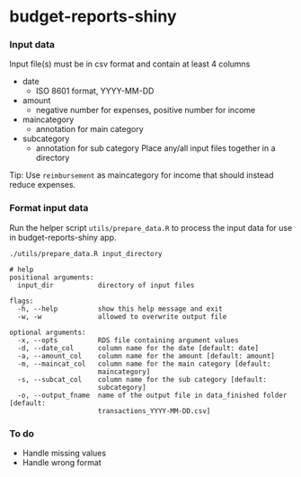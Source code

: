 # budget-reports-shiny

### Input data
Input file(s) must be in csv format and contain at least 4 columns
- date
	- ISO 8601 format, YYYY-MM-DD
- amount
	- negative number for expenses, positive number for income
- maincategory
	- annotation for main category
- subcategory
	- annotation for sub category
Place any/all input files together in a directory

Tip: Use `reimbursement` as maincategory for income that should instead reduce expenses.

### Format input data
Run the helper script `utils/prepare_data.R` to process the input data for use in budget-reports-shiny app.
```
./utils/prepare_data.R input_directory

# help
positional arguments:
  input_dir           directory of input files

flags:
  -h, --help          show this help message and exit
  -w, -w              allowed to overwrite output file

optional arguments:
  -x, --opts          RDS file containing argument values
  -d, --date_col      column name for the date [default: date]
  -a, --amount_col    column name for the amount [default: amount]
  -m, --maincat_col   column name for the main category [default:
                      maincategory]
  -s, --subcat_col    column name for the sub category [default:
                      subcategory]
  -o, --output_fname  name of the output file in data_finished folder [default:
                      transactions_YYYY-MM-DD.csv]
```



### To do
- Handle missing values
- Handle wrong format

